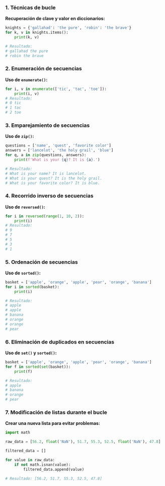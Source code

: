 ### 1. Técnicas de bucle

**Recuperación de clave y valor en diccionarios:**

```python
knights = {'gallahad': 'the pure', 'robin': 'the brave'}
for k, v in knights.items():
    print(k, v)

# Resultado:
# gallahad the pure
# robin the brave
```

### 2. Enumeración de secuencias

**Uso de `enumerate()`:**

```python
for i, v in enumerate(['tic', 'tac', 'toe']):
    print(i, v)
# Resultado:
# 0 tic
# 1 tac
# 2 toe
```

### 3. Emparejamiento de secuencias

**Uso de `zip()`:**

```python
questions = ['name', 'quest', 'favorite color']
answers = ['lancelot', 'the holy grail', 'blue']
for q, a in zip(questions, answers):
    print(f'What is your {q}? It is {a}.')

# Resultado:
# What is your name? It is lancelot.
# What is your quest? It is the holy grail.
# What is your favorite color? It is blue.
```

### 4. Recorrido inverso de secuencias

**Uso de `reversed()`:**

```python
for i in reversed(range(1, 10, 2)):
    print(i)
# Resultado:
# 9
# 7
# 5
# 3
# 1
```

### 5. Ordenación de secuencias

**Uso de `sorted()`:**

```python
basket = ['apple', 'orange', 'apple', 'pear', 'orange', 'banana']
for i in sorted(basket):
    print(i)

# Resultado:
# apple
# apple
# banana
# orange
# orange
# pear
```

### 6. Eliminación de duplicados en secuencias

**Uso de `set()` y `sorted()`:**

```python
basket = ['apple', 'orange', 'apple', 'pear', 'orange', 'banana']
for f in sorted(set(basket)):
    print(f)

# Resultado:
# apple
# banana
# orange
# pear
```

### 7. Modificación de listas durante el bucle

**Crear una nueva lista para evitar problemas:**

```python
import math

raw_data = [56.2, float('NaN'), 51.7, 55.3, 52.5, float('NaN'), 47.8]

filtered_data = []

for value in raw_data:
    if not math.isnan(value):
        filtered_data.append(value)

# Resultado: [56.2, 51.7, 55.3, 52.5, 47.8]
```
